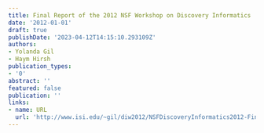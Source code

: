 ```yaml
---
title: Final Report of the 2012 NSF Workshop on Discovery Informatics
date: '2012-01-01'
draft: true
publishDate: '2023-04-12T14:15:10.293109Z'
authors:
- Yolanda Gil
- Haym Hirsh
publication_types:
- '0'
abstract: ''
featured: false
publication: ''
links:
- name: URL
  url: 'http://www.isi.edu/~gil/diw2012/NSFDiscoveryInformatics2012-FinalReport.pdf '
---
```


